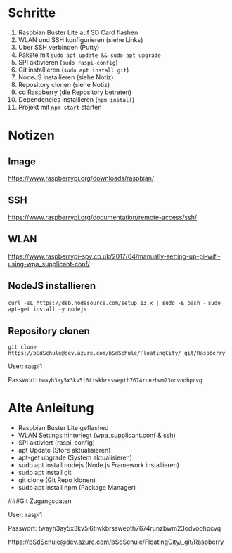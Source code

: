 # Schritte

1. Raspbian Buster Lite auf SD Card flashen
2. WLAN und SSH konfigurieren (siehe Links)
3. Über SSH verbinden (Putty)
4. Pakete mit `sudo apt update && sudo apt upgrade`
5. SPI aktivieren (`sudo raspi-config`)
6. Git installieren (`sudo apt install git`)
7. NodeJS installieren (siehe Notiz)
8. Repository clonen (siehe Notiz)
9. cd Raspberry (die Repository betreten)
10. Dependencies installieren (`npm install`)
11. Projekt mit `npm start` starten

# Notizen

## Image
https://www.raspberrypi.org/downloads/raspbian/

## SSH
https://www.raspberrypi.org/documentation/remote-access/ssh/

## WLAN
https://www.raspberrypi-spy.co.uk/2017/04/manually-setting-up-pi-wifi-using-wpa_supplicant-conf/

## NodeJS installieren
`curl -sL https://deb.nodesource.com/setup_13.x | sudo -E bash -`
`sudo apt-get install -y nodejs`

## Repository clonen
`git clone https://bSdSchule@dev.azure.com/bSdSchule/FloatingCity/_git/Raspberry`

User: raspi1

Passwort: `twayh3ay5x3kv5i6tiwkbrsswepth7674runzbwm23odvoohpcvq`


# Alte Anleitung

* Raspbian Buster Lite geflashed
* WLAN Settings hinterlegt (wpa_supplicant.conf & ssh)
* SPI aktiviert (raspi-config)
* apt Update (Store aktualisieren)
* apt-get upgrade (System aktualisieren)
* sudo apt install nodejs (Node.js Framework installieren)
* sudo apt install git
* git clone (Git Repo klonen)
* sudo apt install npm (Package Manager)

###Git Zugangsdaten

User: raspi1

Passwort: twayh3ay5x3kv5i6tiwkbrsswepth7674runzbwm23odvoohpcvq

https://bSdSchule@dev.azure.com/bSdSchule/FloatingCity/_git/Raspberry